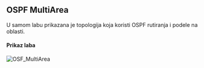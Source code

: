 ## OSPF MultiArea

U samom labu prikazana je topologija koja koristi OSPF rutiranja i podele na oblasti.

<h4>Prikaz laba</h4>

 ![OSF_MultiArea](https://user-images.githubusercontent.com/24782270/233786435-dcddfa50-bcb9-4af3-8882-b4e92daa9a4f.JPG)
